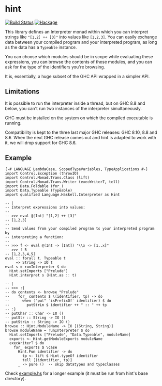 # hint

[![Build Status](https://travis-ci.com/haskell-hint/hint.svg?branch=master)](https://travis-ci.com/haskell-hint/hint)
[![Hackage](https://img.shields.io/hackage/v/hint.svg)](https://hackage.haskell.org/package/hint)

This library defines an Interpreter monad within which you can interpret
strings like `"[1,2] ++ [3]"` into values like `[1,2,3]`. You can easily
exchange data between your compiled program and your interpreted program, as
long as the data has a `Typeable` instance.

You can choose which modules should be in scope while evaluating these
expressions, you can browse the contents of those modules, and you can ask for
the type of the identifiers you're browsing.

It is, essentially, a huge subset of the GHC API wrapped in a simpler API.

## Limitations

It is possible to run the interpreter inside a thread, but on GHC 8.8 and
below, you can't run two instances of the interpreter simultaneously.

GHC must be installed on the system on which the compiled executable is running.

Compatibility is kept to the three last major GHC releases: GHC 8.10, 8.8 and
8.6. When the next GHC release comes out and hint is adapted to work with it,
we will drop support for GHC 8.6.

## Example

    {-# LANGUAGE LambdaCase, ScopedTypeVariables, TypeApplications #-}
    import Control.Exception (throwIO)
    import Control.Monad.Trans.Class (lift)
    import Control.Monad.Trans.Writer (execWriterT, tell)
    import Data.Foldable (for_)
    import Data.Typeable (Typeable)
    import qualified Language.Haskell.Interpreter as Hint

    -- |
    -- Interpret expressions into values:
    --
    -- >>> eval @[Int] "[1,2] ++ [3]"
    -- [1,2,3]
    -- 
    -- Send values from your compiled program to your interpreted program by
    -- interpreting a function:
    --
    -- >>> f <- eval @(Int -> [Int]) "\\x -> [1..x]"
    -- >>> f 5
    -- [1,2,3,4,5]
    eval :: forall t. Typeable t
         => String -> IO t
    eval s = runInterpreter $ do
      Hint.setImports ["Prelude"]
      Hint.interpret s (Hint.as :: t)

    -- |
    -- >>> :{
    -- do contents <- browse "Prelude"
    --    for_ contents $ \(identifier, tp) -> do
    --      when ("put" `isPrefixOf` identifier) $ do
    --        putStrLn $ identifier ++ " :: " ++ tp
    -- :}
    -- putChar :: Char -> IO ()
    -- putStr :: String -> IO ()
    -- putStrLn :: String -> IO ()
    browse :: Hint.ModuleName -> IO [(String, String)]
    browse moduleName = runInterpreter $ do
      Hint.setImports ["Prelude", "Data.Typeable", moduleName]
      exports <- Hint.getModuleExports moduleName
      execWriterT $ do
        for_ exports $ \case
          Hint.Fun identifier -> do
            tp <- lift $ Hint.typeOf identifier
            tell [(identifier, tp)]
          _ -> pure ()  -- skip datatypes and typeclasses

Check [example.hs](examples/example.hs) for a longer example (it must be run
from hint's base directory).

